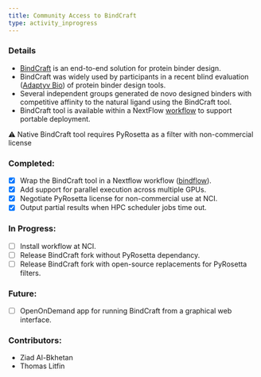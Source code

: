 ```yaml
---
title: Community Access to BindCraft
type: activity_inprogress
---
```


### Details

- [BindCraft](https://github.com/martinpacesa/BindCraft) is an end-to-end solution for protein binder design.
- BindCraft was widely used by participants in a recent blind evaluation ([Adaptyv Bio](https://www.adaptyvbio.com/blog/po104)) of protein binder design tools. 
- Several independent groups generated de novo designed binders with competitive affinity to the natural ligand using the BindCraft tool.
- BindCraft tool is available within a NextFlow [workflow](https://github.com/Australian-Structural-Biology-Computing/bindflow) to support portable deployment.

:warning: Native BindCraft tool requires PyRosetta as a filter with non-commercial license

### Completed:

- [x] Wrap the BindCraft tool in a Nextflow workflow ([bindflow](https://github.com/Australian-Structural-Biology-Computing/bindflow)).
- [x] Add support for parallel execution across multiple GPUs.
- [x] Negotiate PyRosetta license for non-commercial use at NCI.
- [x] Output partial results when HPC scheduler jobs time out.

### In Progress:

- [ ] Install workflow at NCI.
- [ ] Release BindCraft fork without PyRosetta dependancy.
- [ ] Release BindCraft fork with open-source replacements for PyRosetta filters.

### Future:

- [ ] OpenOnDemand app for running BindCraft from a graphical web interface.

### Contributors:

- Ziad Al-Bkhetan
- Thomas Litfin